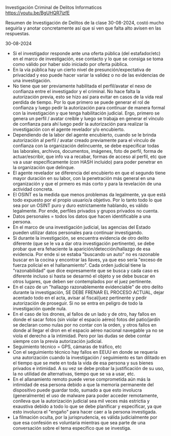 Investigación Criminal de Delitos Informaticos
https://youtu.be/BgUHQR7jzfE

Resumen de Investigación de Delitos de la clase 30-08-2024, costó mucho seguirla y anotar concretamente así que si ven que falta alto avisen en las respuestas.

30-08-2024

- Si el investigador responde ante una oferta pública (del estafador/etc) en el marco de investigación, ese contacto y lo que se consiga se toma como válido por haber sido iniciado por oferta pública.
- En la vía pública hay un cierto nivel de presunción/expectativa de privacidad y eso puede hacer variar la validez o no de las evidencias de una investigación.
- No tiene que ser previamente habilitada el perfil/avatar el nexo de confianza entre el investigador y el criminal. No hace falta la autorización previa, esto se hizo así para evitar en casos de la vida real perdida de tiempo. Por lo que primero se puede generar el rol de confianza y luego pedir la autorización para continuar de manera formal con la investigación y que tenga habilitación judicial. Ergo, primero se genera un perfil / avatar creíble y luego se trabaja en generar el vínculo de confianza para ahí luego pedir la autorización para realizar la investigación con el agente revelador y/o encubierto.
- Dependiendo de la labor del agente encubierto, cuando se le brinda autorización al perfil / avatar creado previamente para el vínculo de confianza con la organización delincuente, se debe especificar todas las laborales, archivos, documentos, imágenes, foto de perfil, forma de actuar/escribir, que info va a recabar, formas de acceso al perfil, etc que va a usar específicamente (con HASH incluido) para poder penetrar en la organización que delinque.
- El agente revelador se diferencia del encubierto en que el segundo tiene mayor duración en su labor, con la penetración más general en una organización y que el prmero es más corto y para la revelación de una actividad concreta.
- El OSINT es la medida que menos problemas da legalmente, ya que está todo expuesto por el propio usuario/a objetivo. Por lo tanto todo lo que sea por un OSINT puro y duro estrictamente hablando, es válido legalmente. Por ende, perfiles privados y grupos privados no cuenta.
- Datos personales = todos los datos que hacen identificable a una persona.
- En el marco de una investigación judicial, las agencias del Estado pueden utilizar datos personales para continuar investigando.
- Si durante la investigación, se encuentra evidencia de otro delito diferente (que se le va a dar otra investigación pertinente), se debe probar que era fehaciente la aparición/detección/hallazgo de esa evidencia. Por ende si se estaba "buscando un auto" no es razonable buscar en la cocina y encontrar las llaves, ya que eso sería "exceso de fuerza policial en el hallanamiento".  Cada orden judicial tiene la "razonabilidad" que dice expresamente que se busca y cada caso es diferente incluso si hasta se desarmó el objeto y se debe buscar en otros lugares, que deben ser contemplados por el juez pertinente.
- En el cazo de un "hallazgo razonablemente evidenciable" de otro delito durante la investigación, SE DEBE FRENAR EL PROCESO ACTUAL, dejar acentado todo en el acta, avisar al fiscal/juez pertinente y pedir autorización de proseguir. Si no se entra en peligro de todo la investigación quede nula.
- En el caso de los drones, al fallos de un lado y de otro, hay fallos en donde el sacar fotos (sin violar el espacio aéreo) fotos del patio/jardín se declaran como nulas por no contar con la orden, y otros fallos en donde al llegar el dron en el espacio aéreo nacional navegable ya no se viola el derecho a la intimidad. Pero por las dudas se debe contar siempre con la previa autorización judicial.
- Seguimiento técnico = GPS, cámaras de tráfico, etc
- Con el seguimiento técnico hay fallos en EEUU en donde se requeria una autorización cuando la investigación / seguimiento es tan dilitado en el tiempo que se mete en toda la vida de esa persona y sus bienes privados e intimidad. A su vez se debe probar la justificación de su uso, la no utilidad de alternativas, tiempo que se va a usar, etc.
- En el allanamiento remoto puede verse comprometida aún más la intimidad de esa persona debido a que la memoria permanente del dispositivo puede guardar todo, sumado a que esto involucra (generalmente) el uso de malware para poder acceder remotamente, conlleva que la autorización judicial sea mil veces más estrictia y exaustiva debido a todo lo que se debe planificar y especificar, ya que esto involucra el "engaño" para hacer caer a la persona investigada.
- La filmación oculta, por la jurisprudencia, es válida judicialmente por que esa confesión es voluntaria mientras que sea parte de una conversación sobre el tema específico que se investiga.
